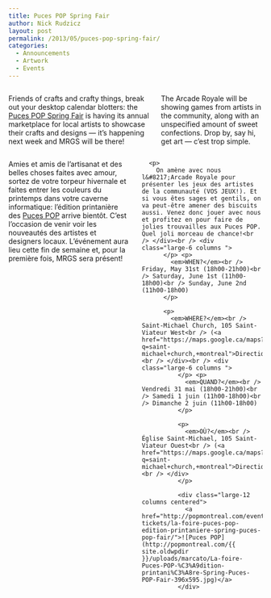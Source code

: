 ```yaml
---
title: Puces POP Spring Fair
author: Nick Rudzicz
layout: post
permalink: /2013/05/puces-pop-spring-fair/
categories:
  - Announcements
  - Artwork
  - Events
---
```

<div class="large-6 columns ">
  <p>
    Friends of crafts and crafty things, break out your desktop calendar blotters: the <a href="http://popmontreal.com/events-tickets/la-foire-puces-pop-edition-printaniere-spring-puces-pop-fair/">Puces POP Spring Fair</a> is having its annual marketplace for local artists to showcase their crafts and designs &#8212; it&#8217;s happening next week and MRGS will be there!
  </p>
  
  <p>
    The Arcade Royale will be showing games from artists in the community, along with an unspecified amount of sweet confections. Drop by, say hi, get art &#8212; c&#8217;est trop simple.<br /> </div><div class="large-6 columns ">
      <p>
        Amies et amis de l&#8217;artisanat et des belles choses faites avec amour, sortez de votre torpeur hivernale et faites entrer les couleurs du printemps dans votre caverne informatique: l&#8217;édition printanière des <a href="http://popmontreal.com/events-tickets/la-foire-puces-pop-edition-printaniere-spring-puces-pop-fair/">Puces POP</a> arrive bientôt. C&#8217;est l&#8217;occasion de venir voir les nouveautés des artistes et designers locaux. L&#8217;événement aura lieu cette fin de semaine et, pour la première fois, MRGS sera présent!
      </p>
      
      <p>
        On amène avec nous l&#8217;Arcade Royale pour présenter les jeux des artistes de la communauté (VOS JEUX!). Et si vous êtes sages et gentils, on va peut-être amener des biscuits aussi. Venez donc jouer avec nous et profitez en pour faire de jolies trouvailles aux Puces POP. Quel joli morceau de chance!<br /> </div><br /> <div class="large-6 columns ">
          </p> <p>
            <em>WHEN?</em><br /> Friday, May 31st (18h00-21h00)<br /> Saturday, June 1st (11h00-18h00)<br /> Sunday, June 2nd (11h00-18h00)
          </p>
          
          <p>
            <em>WHERE?</em><br /> Saint-Michael Church, 105 Saint-Viateur West<br /> (<a href="https://maps.google.ca/maps?q=saint-michael+church,+montreal">Directions</a>)<br /> </div><br /> <div class="large-6 columns ">
              </p> <p>
                <em>QUAND?</em><br /> Vendredi 31 mai (18h00-21h00)<br /> Samedi 1 juin (11h00-18h00)<br /> Dimanche 2 juin (11h00-18h00)
              </p>
              
              <p>
                <em>OÙ?</em><br /> Église Saint-Michael, 105 Saint-Viateur Ouest<br /> (<a href="https://maps.google.ca/maps?q=saint-michael+church,+montreal">Directions</a>)<br /> </div>
              </p>
              
              <div class="large-12 columns centered">
                <a href="http://popmontreal.com/events-tickets/la-foire-puces-pop-edition-printaniere-spring-puces-pop-fair/">![Puces POP](http://popmontreal.com/{{ site.oldwpdir }}/uploads/marcato/La-foire-Puces-POP-%C3%A9dition-printani%C3%A8re-Spring-Puces-POP-Fair-396x595.jpg)</a>
              </div>